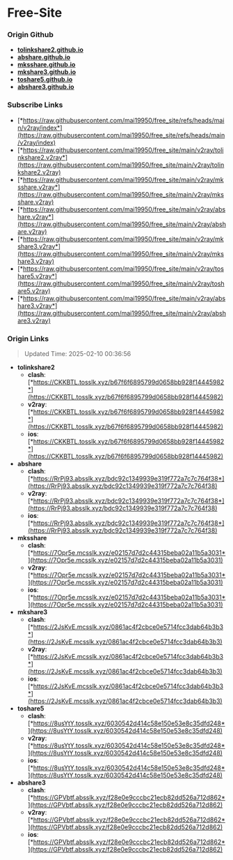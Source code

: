 # Free-Site

### Origin Github

- [**tolinkshare2.github.io**](https://github.com/tolinkshare2/tolinkshare2.github.io)
- [**abshare.github.io**](https://github.com/abshare/abshare.github.io)
- [**mksshare.github.io**](https://github.com/mksshare/mksshare.github.io)
- [**mkshare3.github.io**](https://github.com/mkshare3/mkshare3.github.io)
- [**toshare5.github.io**](https://github.com/toshare5/toshare5.github.io)
- [**abshare3.github.io**](https://github.com/abshare3/abshare3.github.io)

### Subscribe Links

- [*https://raw.githubusercontent.com/mai19950/free_site/refs/heads/main/v2ray/index*](https://raw.githubusercontent.com/mai19950/free_site/refs/heads/main/v2ray/index)
- [*https://raw.githubusercontent.com/mai19950/free_site/main/v2ray/tolinkshare2.v2ray*](https://raw.githubusercontent.com/mai19950/free_site/main/v2ray/tolinkshare2.v2ray)
- [*https://raw.githubusercontent.com/mai19950/free_site/main/v2ray/mksshare.v2ray*](https://raw.githubusercontent.com/mai19950/free_site/main/v2ray/mksshare.v2ray)
- [*https://raw.githubusercontent.com/mai19950/free_site/main/v2ray/abshare.v2ray*](https://raw.githubusercontent.com/mai19950/free_site/main/v2ray/abshare.v2ray)
- [*https://raw.githubusercontent.com/mai19950/free_site/main/v2ray/mkshare3.v2ray*](https://raw.githubusercontent.com/mai19950/free_site/main/v2ray/mkshare3.v2ray)
- [*https://raw.githubusercontent.com/mai19950/free_site/main/v2ray/toshare5.v2ray*](https://raw.githubusercontent.com/mai19950/free_site/main/v2ray/toshare5.v2ray)
- [*https://raw.githubusercontent.com/mai19950/free_site/main/v2ray/abshare3.v2ray*](https://raw.githubusercontent.com/mai19950/free_site/main/v2ray/abshare3.v2ray)

### Origin Links

> Updated Time: 2025-02-10 00:36:56

- **tolinkshare2**
  - **clash**: [*https://CKKBTL.tosslk.xyz/b67f6f6895799d0658bb928f14445982*](https://CKKBTL.tosslk.xyz/b67f6f6895799d0658bb928f14445982)
  - **v2ray**: [*https://CKKBTL.tosslk.xyz/b67f6f6895799d0658bb928f14445982*](https://CKKBTL.tosslk.xyz/b67f6f6895799d0658bb928f14445982)
  - **ios**: [*https://CKKBTL.tosslk.xyz/b67f6f6895799d0658bb928f14445982*](https://CKKBTL.tosslk.xyz/b67f6f6895799d0658bb928f14445982)
- **abshare**
  - **clash**: [*https://RrPj93.absslk.xyz/bdc92c1349939e319f772a7c7c764f38*](https://RrPj93.absslk.xyz/bdc92c1349939e319f772a7c7c764f38)
  - **v2ray**: [*https://RrPj93.absslk.xyz/bdc92c1349939e319f772a7c7c764f38*](https://RrPj93.absslk.xyz/bdc92c1349939e319f772a7c7c764f38)
  - **ios**: [*https://RrPj93.absslk.xyz/bdc92c1349939e319f772a7c7c764f38*](https://RrPj93.absslk.xyz/bdc92c1349939e319f772a7c7c764f38)
- **mksshare**
  - **clash**: [*https://7Opr5e.mcsslk.xyz/e02157d7d2c44315beba02a11b5a3031*](https://7Opr5e.mcsslk.xyz/e02157d7d2c44315beba02a11b5a3031)
  - **v2ray**: [*https://7Opr5e.mcsslk.xyz/e02157d7d2c44315beba02a11b5a3031*](https://7Opr5e.mcsslk.xyz/e02157d7d2c44315beba02a11b5a3031)
  - **ios**: [*https://7Opr5e.mcsslk.xyz/e02157d7d2c44315beba02a11b5a3031*](https://7Opr5e.mcsslk.xyz/e02157d7d2c44315beba02a11b5a3031)
- **mkshare3**
  - **clash**: [*https://2JsKvE.mcsslk.xyz/0861ac4f2cbce0e5714fcc3dab64b3b3*](https://2JsKvE.mcsslk.xyz/0861ac4f2cbce0e5714fcc3dab64b3b3)
  - **v2ray**: [*https://2JsKvE.mcsslk.xyz/0861ac4f2cbce0e5714fcc3dab64b3b3*](https://2JsKvE.mcsslk.xyz/0861ac4f2cbce0e5714fcc3dab64b3b3)
  - **ios**: [*https://2JsKvE.mcsslk.xyz/0861ac4f2cbce0e5714fcc3dab64b3b3*](https://2JsKvE.mcsslk.xyz/0861ac4f2cbce0e5714fcc3dab64b3b3)
- **toshare5**
  - **clash**: [*https://8usYtY.tosslk.xyz/6030542d414c58e150e53e8c35dfd248*](https://8usYtY.tosslk.xyz/6030542d414c58e150e53e8c35dfd248)
  - **v2ray**: [*https://8usYtY.tosslk.xyz/6030542d414c58e150e53e8c35dfd248*](https://8usYtY.tosslk.xyz/6030542d414c58e150e53e8c35dfd248)
  - **ios**: [*https://8usYtY.tosslk.xyz/6030542d414c58e150e53e8c35dfd248*](https://8usYtY.tosslk.xyz/6030542d414c58e150e53e8c35dfd248)
- **abshare3**
  - **clash**: [*https://GPVbtf.absslk.xyz/f28e0e9cccbc21ecb82dd526a712d862*](https://GPVbtf.absslk.xyz/f28e0e9cccbc21ecb82dd526a712d862)
  - **v2ray**: [*https://GPVbtf.absslk.xyz/f28e0e9cccbc21ecb82dd526a712d862*](https://GPVbtf.absslk.xyz/f28e0e9cccbc21ecb82dd526a712d862)
  - **ios**: [*https://GPVbtf.absslk.xyz/f28e0e9cccbc21ecb82dd526a712d862*](https://GPVbtf.absslk.xyz/f28e0e9cccbc21ecb82dd526a712d862)
